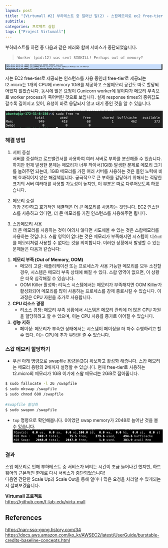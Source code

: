 ```yaml
---
layout: post
title: "[Virtumall #2] 부하테스트 중 일어난 일(2) - 스왑메모리로 ec2 free-tier 메모리 부족 해결하기"
subtitle:
categories: 프로젝트 실험
tags: ["Project Virtumall"]
---
```


부하테스트를 하던 중 다음과 같은 에러와 함께 서비스가 중단되었습니다.  
> `Worker (pid:12) was sent SIGKILL! Perhaps out of memory?`  

![img](https://github.com/aohus/aohus.github.io/blob/main/assets/images/posts/2024-02-01-ec2-01.png?raw=true)


저는 EC2 free-tier로 제공되는 인스턴스를 사용 중인데 free-tier로 제공되는 t2.micro는 1개의 CPU에 memory 1GiB를 제공하고 스왑메모리 공간도 따로 할당되어있지 않았습니다. 
동시에 많은 요청이 Gunicorn worker에 쌓이다가 메모리 부족으로 worker process가 죽어버린 것으로 보입니다. 실제 response times의 중위값도 갈수록 길어지고 있어, 요청이 바로 응답되지 않고 대기 중인 것을 알 수 있습니다.  

![img](https://github.com/aohus/aohus.github.io/blob/main/assets/images/posts/2024-02-01-ec2-02.png?raw=true)


### 해결 방법
1. 서버 증설  
서버를 증설하고 로드밸런서를 사용하여 여러 서버로 부하를 분산해줄 수 있습니다. 하지만 현재 발생한 문제는 메모리가 너무 작아서(1GiB) 발생한 문제로 메모리 크기를 늘려주면 되는데, 1GiB 메모리를 가진 여러 서버를 사용하는 것은 들인 노력에 비해 효과적이지 않은 해결책입니다. 궁극적으로 큰 부하를 감당하기 위해서는 적당한 크기의 서버 여러대를 사용할 가능성이 높지만, 이 부분은 따로 다루어보도록 하겠습니다.  

2. 메모리 증설  
가장 간단하고 효과적인 해결책은 더 큰 메모리를 사용하는 것입니다. EC2 인스턴스를 사용하고 있다면, 더 큰 메모리를 가진 인스턴스를 사용해주면 됩니다.  

3. 스왑메모리 사용  
더 큰 메모리를 사용하는 것이 여의치 않다면 시도해볼 수 있는 것은 스왑메모리를 사용하는 것입니다. 스왑 영역이 없다는 것은 메모리가 부족해지면 시스템이 디스크를 메모리처럼 사용할 수 없다는 것을 의미합니다. 이러한 상황에서 발생할 수 있는 문제들은 다음과 같습니다:  
  
1) **메모리 부족 (Out of Memory, OOM)**  
    - 메모리 고갈: 애플리케이션 또는 프로세스가 사용 가능한 메모리를 모두 소진할 경우, 시스템은 메모리 부족 상태에 빠질 수 있다. 스왑 영역이 없으면, 이 상황은 더욱 심각해질 수 있습니다.  
    - OOM Killer 활성화: 리눅스 시스템에서는 메모리가 부족해지면 OOM Killer가 활성화되어 메모리를 많이 사용하는 프로세스를 강제 종료시킬 수 있습니다. 이 과정은 CPU 자원을 추가로 사용합니다.  
2) **CPU 리소스 경쟁**  
    - 리소스 경쟁: 메모리 부족 상황에서 시스템은 메모리 관리에 더 많은 CPU 자원을 할당하려고 할 수 있으며, 이는 CPU 사용률 증가로 이어질 수 있습니다.  
3) **성능 저하**  
    - 페이징: 메모리가 부족한 상태에서는 시스템이 페이징을 더 자주 수행하려고 할 수 있다. 이는 CPU에 추가 부담을 줄 수 있습니다.


### 스왑 메모리 할당하기  
- 우선 아래 명령으로 swapfile 용량을(2G) 확보하고 활성화 해줍니다. 스왑 메모리는 메모리 용량의 2배까지 설정할 수 있습니다. 현재 free-tier로 사용하는 t2.micro의 메모리가 1GiB 이기에 스왑 메모리는 2GiB로 잡아줍니다.  
  
```bash  
$ sudo fallocate -l 2G /swapfile  
$ sudo mkswap /swapfile  
$ sudo chmod 600 /swapfile  

#swapfile 활성화  
$ sudo swapon /swapfile  
```  

- `top` 명령으로 확인해봅니다. 0이었던 swap memory가 2048로 늘어난 것을 볼 수 있습니다.  
![img](https://github.com/aohus/aohus.github.io/blob/main/assets/images/posts/2024-02-01-ec2-03.png?raw=true)


### 결과  
스왑 메모리로 인해 부하테스트 중 서비스가 버티는 시간이 조금 늘어나긴 했지만, 하드웨어의 근본적인 한계로 다시 서비스가 중단되었습니다!  
다음엔 간단한 Scale Up과 Scale Out을 통해 얼마나 많은 요청을 처리할 수 있게되는지 살펴보겠습니다.  


**Virtumall 프로젝트**  
<https://github.com/f-lab-edu/virtu-mall>  


## References  
<https://nan-sso-gong.tistory.com/34>
<https://docs.aws.amazon.com/ko_kr/AWSEC2/latest/UserGuide/burstable-credits-baseline-concepts.html>